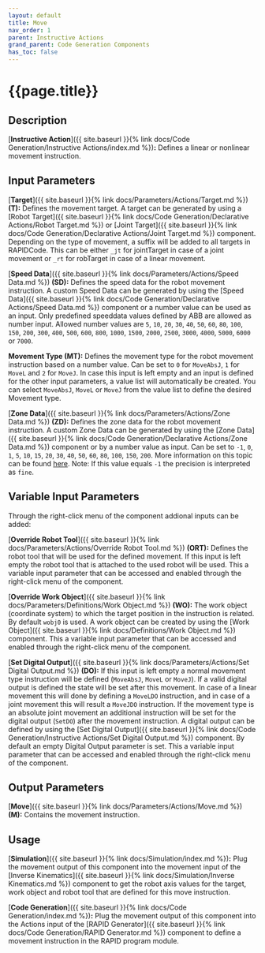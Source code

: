 ```yaml
---
layout: default
title: Move
nav_order: 1
parent: Instructive Actions
grand_parent: Code Generation Components
has_toc: false
---
```


# **{{page.title}}**

## **Description**

[**Instructive Action**]({{ site.baseurl }}{% link docs/Code Generation/Instructive Actions/index.md %})**:** Defines a linear or nonlinear movement instruction.

## **Input Parameters**

[**Target**]({{ site.baseurl }}{% link docs/Parameters/Actions/Target.md %}) **(T):** Defines the movement target. A target can be generated by using a [Robot Target]({{ site.baseurl }}{% link docs/Code Generation/Declarative Actions/Robot Target.md %}) or [Joint Target]({{ site.baseurl }}{% link docs/Code Generation/Declarative Actions/Joint Target.md %}) component. Depending on the type of movement, a suffix will be added to all targets in RAPIDCode. This can be either `_jt` for jointTarget in case of a joint movement or `_rt` for robTarget in case of a linear movement.

[**Speed Data**]({{ site.baseurl }}{% link docs/Parameters/Actions/Speed Data.md %}) **(SD):** Defines the speed data for the robot movement instruction. A custom Speed Data can be generated by using the [Speed Data]({{ site.baseurl }}{% link docs/Code Generation/Declarative Actions/Speed Data.md %}) component or a number value can be used as an input. Only predefined speeddata values defined by ABB are allowed as number input. Allowed number values are `5`, `10`, `20`, `30`, `40`, `50`, `60`, `80`, `100`, `150`, `200`, `300`, `400`, `500`, `600`, `800`, `1000`, `1500`, `2000`, `2500`, `3000`, `4000`, `5000`, `6000` or `7000`.

**Movement Type (MT):** Defines the movement type for the robot movement instruction based on a number value. Can be set to `0` for `MoveAbsJ`, `1` for `MoveL` and `2` for `MoveJ`. In case this input is left empty and an input is defined for the other input parameters, a value list will automatically be created. You can select `MoveAbsJ`, `MoveL` or `MoveJ` from the value list to define the desired Movement type.

[**Zone Data**]({{ site.baseurl }}{% link docs/Parameters/Actions/Zone Data.md %}) **(ZD):** Defines the zone data for the robot movement instruction. A custom Zone Data can be generated by using the [Zone Data]({{ site.baseurl }}{% link docs/Code Generation/Declarative Actions/Zone Data.md %}) component or by a number value as input. Can be set to `-1`, `0`, `1`, `5`, `10`, `15`, `20`, `30`, `40`, `50`, `60`, `80`, `100`, `150`, `200`. More information on this topic can be found [here](https://library.e.abb.com/public/688894b98123f87bc1257cc50044e809/Technical%20reference%20manual_RAPID_3HAC16581-1_revJ_en.pdf). Note: If this value equals `-1` the precision is interpreted as `fine`.

## **Variable Input Parameters**

Through the right-click menu of the component addional inputs can be added:

[**Override Robot Tool**]({{ site.baseurl }}{% link docs/Parameters/Actions/Override Robot Tool.md %}) **(ORT):** Defines the robot tool that will be used for the defined movement. If this input is left empty the robot tool that is attached to the used robot will be used. This a variable input parameter that can be accessed and enabled through the right-click menu of the component. 

[**Override Work Object**]({{ site.baseurl }}{% link docs/Parameters/Definitions/Work Object.md %}) **(WO):** The work object (coordinate system) to which the target position in the instruction is related. By default `wobj0` is used. A work object can be created by using the [Work Object]({{ site.baseurl }}{% link docs/Definitions/Work Object.md %}) component. This a variable input parameter that can be accessed and enabled through the right-click menu of the component. 

[**Set Digital Output**]({{ site.baseurl }}{% link docs/Parameters/Actions/Set Digital Output.md %}) **(DO):** If this input is left empty a normal movement type instruction will be defined (`MoveAbsJ`, `MoveL` or `MoveJ`). If a valid digital output is defined the state will be set after this movement. In case of a linear movement this will done by defining a `MoveLDO` instruction, and in case of a joint movement this will result a `MoveJDO` instruction. If the movement type is an absolute joint movement an additional instruction will be set for the digital output (`SetDO`) after the movement instruction. A digital output can be defined by using the [Set Digital Output]({{ site.baseurl }}{% link docs/Code Generation/Instructive Actions/Set Digital Output.md %}) component. By default an empty Digital Output parameter is set. This a variable input parameter that can be accessed and enabled through the right-click menu of the component. 

## **Output Parameters**

[**Move**]({{ site.baseurl }}{% link docs/Parameters/Actions/Move.md %}) **(M):** Contains the movement instruction.

## **Usage**

[**Simulation**]({{ site.baseurl }}{% link docs/Simulation/index.md %})**:** Plug the movement output of this component into the movement input of the [Inverse Kinematics]({{ site.baseurl }}{% link docs/Simulation/Inverse Kinematics.md %}) component to get the robot axis values for the target, work object and robot tool that are defined for this move instruction.

[**Code Generation**]({{ site.baseurl }}{% link docs/Code Generation/index.md %})**:** Plug the movement output of this component into the Actions input of the [RAPID Generator]({{ site.baseurl }}{% link docs/Code Generation/RAPID Generator.md %}) component to define a movement instruction in the RAPID program module.
